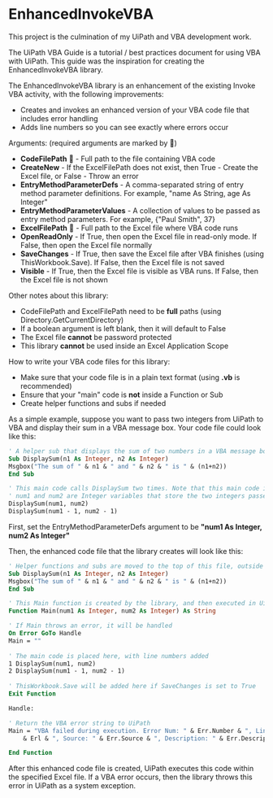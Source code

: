 # EnhancedInvokeVBA
This project is the culmination of my UiPath and VBA development work.

The UiPath VBA Guide is a tutorial / best practices document for using VBA with UiPath. This guide was the inspiration for creating the EnhancedInvokeVBA library.

The EnhancedInvokeVBA library is an enhancement of the existing Invoke VBA activity, with the following improvements:
- Creates and invokes an enhanced version of your VBA code file that includes error handling
- Adds line numbers so you can see exactly where errors occur

Arguments: (required arguments are marked by :triangular_flag_on_post:)
- **CodeFilePath** :triangular_flag_on_post: - Full path to the file containing VBA code
- **CreateNew** - If the ExcelFilePath does not exist, then True - Create the Excel file, or False - Throw an error
- **EntryMethodParameterDefs** - A comma-separated string of entry method parameter definitions. For example, "name As String, age As Integer"
- **EntryMethodParameterValues** - A collection of values to be passed as entry method parameters. For example, {"Paul Smith", 37}
- **ExcelFilePath** :triangular_flag_on_post: - Full path to the Excel file where VBA code runs
- **OpenReadOnly** - If True, then open the Excel file in read-only mode. If False, then open the Excel file normally
- **SaveChanges** - If True, then save the Excel file after VBA finishes (using ThisWorkbook.Save). If False, then the Excel file is not saved
- **Visible** - If True, then the Excel file is visible as VBA runs. If False, then the Excel file is not shown

Other notes about this library:
- CodeFilePath and ExcelFilePath need to be **full** paths (using Directory.GetCurrentDirectory)
- If a boolean argument is left blank, then it will default to False
- The Excel file **cannot** be password protected
- This library **cannot** be used inside an Excel Application Scope

How to write your VBA code files for this library:
- Make sure that your code file is in a plain text format (using **.vb** is recommended)
- Ensure that your "main" code is **not** inside a Function or Sub
- Create helper functions and subs if needed

As a simple example, suppose you want to pass two integers from UiPath to VBA and display their sum in a VBA message box. Your code file could look like this:

```vb
' A helper sub that displays the sum of two numbers in a VBA message box
Sub DisplaySum(n1 As Integer, n2 As Integer)
Msgbox("The sum of " & n1 & " and " & n2 & " is " & (n1+n2))
End Sub

' This main code calls DisplaySum two times. Note that this main code is not inside a Function or Sub
' num1 and num2 are Integer variables that store the two integers passed from UiPath
DisplaySum(num1, num2)
DisplaySum(num1 - 1, num2 - 1)
```

First, set the EntryMethodParameterDefs argument to be **"num1 As Integer, num2 As Integer"**

Then, the enhanced code file that the library creates will look like this:

```vb
' Helper functions and subs are moved to the top of this file, outside the Main function
Sub DisplaySum(n1 As Integer, n2 As Integer)
Msgbox("The sum of " & n1 & " and " & n2 & " is " & (n1+n2))
End Sub

' This Main function is created by the library, and then executed in UiPath
Function Main(num1 As Integer, num2 As Integer) As String

' If Main throws an error, it will be handled
On Error GoTo Handle
Main = ""
    
' The main code is placed here, with line numbers added
1 DisplaySum(num1, num2)
2 DisplaySum(num1 - 1, num2 - 1)
    
' ThisWorkbook.Save will be added here if SaveChanges is set to True
Exit Function

Handle:

' Return the VBA error string to UiPath
Main = "VBA failed during execution. Error Num: " & Err.Number & ", Line Num: " _
    & Erl & ", Source: " & Err.Source & ", Description: " & Err.Description

End Function
```

After this enhanced code file is created, UiPath executes this code within the specified Excel file. If a VBA error occurs, then the library throws this error in UiPath as a system exception.
